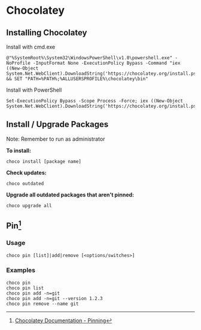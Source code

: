 # Chocolatey

## Installing Chocolatey

Install with cmd.exe
```
@"%SystemRoot%\System32\WindowsPowerShell\v1.0\powershell.exe" -NoProfile -InputFormat None -ExecutionPolicy Bypass -Command "iex ((New-Object System.Net.WebClient).DownloadString('https://chocolatey.org/install.ps1'))" && SET "PATH=%PATH%;%ALLUSERSPROFILE%\chocolatey\bin"
```

Install with PowerShell
```
Set-ExecutionPolicy Bypass -Scope Process -Force; iex ((New-Object System.Net.WebClient).DownloadString('https://chocolatey.org/install.ps1'))
```


## Install / Upgrade Packages
Note: Remember to run as administrator

**To install:**

```
choco install [package name]
```

**Check updates:**

```
choco outdated
```

**Upgrade all outdated packages that aren't pinned:**

```
choco upgrade all
```

## Pin[^1]

### Usage

```
choco pin [list]|add|remove [<options/switches>]
```

### Examples

```
choco pin   
choco pin list  
choco pin add -n=git
choco pin add -n=git --version 1.2.3
choco pin remove --name git
```

[^1]: [Chocolatey Documentation - Pinning](https://github.com/chocolatey/choco/wiki/CommandsPin)

